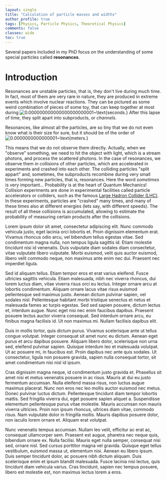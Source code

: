```yaml
---
layout: single
title: "Calculation of particle masses and widths"
author_profile: true
tags: [Physics, Particle Physics, Theoretical Physics]
comments: false
classes: wide
toc: true
---
```


Several papers included in my PhD focus on the understanding of some special particles called **resonances**.

# Introduction
Resonances are unstable particles, that is, they don't live during much time.
In fact, most of them are very rare in nature, they are produced in extreme events which involve nuclear reactions.
They can be pictured as some weird combination of pieces of some toy, that can keep together at most during 
![0.000000000000000000000001~\text{seconds.}](https://latex.codecogs.com/svg.latex?\Large&space;0.000000000000000000000001~\text{seconds.})
After this lapse of time, they split apart into subproducts, or _channels_.

Resonances, like almost all the particles, are so tiny that we do not even know what is their size for sure, but it should be of the order of
![0.0000000000000001~\text{meters.}](https://latex.codecogs.com/svg.latex?\Large&space;0.0000000000000001~\text{meters.})

This means that we do not observe them directly. Actually, when we "observe" something, we need to hit the object with light, which is a stream photons, and process the scattered photons. 
In the case of resonances, we observe them in collisions of other particles, which are accelerated in experiments and crashed into each other. 
The colliding particles "split appart" and, sometimes, the subproducts recombine during very small times forming new particles, that is, resonances.
Here the word _sometimes_ is very important... Probability is at the heart of Quantum Mechanics! 
Collision experiments are done in experimental facilities called particle accelerators or colliders, such as the famous [Large Hadron Collider (LHC)](https://home.cern/science/accelerators/large-hadron-collider). 
In these experiments, particles are "crashed" many times, and many of these times also at different energies (lets say, with different speeds). The result of all these collisions is accumulated, allowing to estimate the probability of measuring certain products after the collisions. 

Lorem ipsum dolor sit amet, consectetur adipiscing elit. Nunc commodo vehicula justo, eget lacinia orci lobortis et. Proin dignissim elementum erat. Vivamus rhoncus odio arcu, vel bibendum tellus egestas vitae. Sed condimentum magna nulla, non tempus ligula sagittis id. Etiam molestie tincidunt nisi id venenatis. Duis vulputate diam sodales diam consectetur, vitae vulputate libero vulputate. Morbi euismod, velit quis auctor euismod, libero velit commodo neque, non maximus ante enim nec dui. Praesent nec imperdiet ligula.

Sed id aliquam tellus. Etiam tempor eros et erat varius eleifend. Fusce ultricies sagittis vehicula. Etiam malesuada, nibh nec viverra rhoncus, dui lorem luctus diam, vitae viverra risus orci eu lectus. Integer ornare arcu at lobortis condimentum. Aliquam ornare lacus vitae risus euismod pellentesque sed maximus justo. Aenean dictum pulvinar sapien, vel sodales nisl. Pellentesque habitant morbi tristique senectus et netus et malesuada fames ac turpis egestas. Sed sed sapien posuere, dictum lectus et, interdum augue. Nunc eget nisi nec enim faucibus dapibus. Praesent posuere lectus auctor viverra consequat. Sed interdum ornare arcu, eu finibus magna facilisis id. Ut non maximus mi. Nullam facilisis dapibus elit.

Duis in mollis tortor, quis dictum purus. Vivamus scelerisque ante ut tellus congue volutpat. Integer consequat sit amet nunc eu dictum. Aenean eget purus et arcu dapibus posuere. Aliquam libero dolor, scelerisque non urna sed, eleifend pulvinar sapien. Quisque interdum leo et malesuada volutpat. Ut ac posuere mi, in faucibus est. Proin dapibus nec ante quis sodales. Ut consectetur, ligula non posuere gravida, sapien nulla consequat tortor, sit amet condimentum nisi nisl id ipsum.

Cras dignissim magna neque, id condimentum justo gravida et. Phasellus sit amet nisi et metus venenatis posuere in ac risus. Mauris at dui eu justo fermentum accumsan. Nulla eleifend massa risus, non luctus augue maximus placerat. Nunc non eros nec leo mollis auctor euismod nec metus. Donec pulvinar luctus dictum. Pellentesque tincidunt diam tempor lobortis mattis. Sed fringilla viverra dui, eget posuere sapien aliquet a. Suspendisse elementum pellentesque purus vitae molestie. Mauris accumsan non mauris viverra ultricies. Proin non ipsum rhoncus, ultrices diam vitae, commodo risus. Nam vulputate dolor in fringilla mollis. Mauris dapibus posuere dolor, non iaculis lorem ornare et. Aliquam erat volutpat.

Nunc venenatis tempus accumsan. Nullam leo velit, efficitur ac erat ac, consequat ullamcorper sem. Praesent est augue, pharetra nec neque quis, bibendum ornare ex. Nulla facilisi. Mauris eget nulla semper, consequat nisi sed, ornare nisl. Sed cursus porttitor magna vel gravida. Quisque eget tellus vestibulum, euismod massa ut, elementum nisi. Aenean eu libero ipsum. Duis semper tincidunt dolor, ac posuere nibh dictum aliquam. Duis scelerisque enim et ipsum blandit malesuada. Fusce lacinia nisi lectus, quis tincidunt diam vehicula varius. Cras tincidunt, sapien nec tempus posuere, libero est molestie est, non maximus lectus lorem a eros. 
